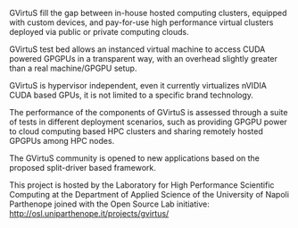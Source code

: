 GVirtuS fill the gap between in-house hosted computing clusters, equipped with custom devices, and pay-for-use high performance virtual clusters deployed  via public or private computing clouds.

GVirtuS test bed allows an instanced virtual machine to access CUDA powered GPGPUs in a transparent way, with an overhead  slightly greater than a real machine/GPGPU setup.

GVirtuS is hypervisor independent,  even it currently virtualizes nVIDIA CUDA based GPUs, it is not limited to a specific brand technology.

The performance of the components of GVirtuS is assessed through a suite of tests in different deployment scenarios, such as providing GPGPU power to cloud computing based HPC clusters and sharing remotely hosted GPGPUs among HPC nodes.

The GVirtuS community is opened to new applications based on the proposed split-driver based framework.

This project is hosted by the Laboratory for High Performance Scientific Computing at the Department of Applied Science of the University of Napoli Parthenope joined with the Open Source Lab initiative: http://osl.uniparthenope.it/projects/gvirtus/